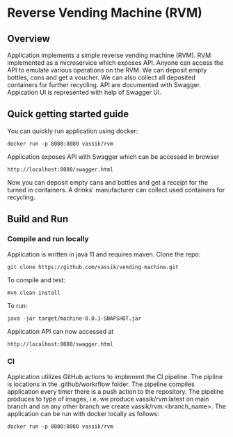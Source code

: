 # Reverse Vending Machine (RVM)
## Overview
Application implements a simple reverse vending machine (RVM). 
RVM implemented as a microservice which exposes API. 
Anyone can access the API to emulate various operations on the RVM.
We can deposit empty bottles, cons and get a voucher. 
We can also collect all deposited containers for further recycling. 
API are documented with Swagger. Appication UI is represented with help of Swagger UI.

## Quick getting started guide
You can quickly run application using docker:
```
docker run -p 8080:8080 vassik/rvm
```
Application exposes API with Swagger which can be accessed in browser
```
http://localhost:8080/swagger.html
```
Now you can deposit empty cans and bottles and get a receipt for the turned in containers.
A drinks' manufacturer can collect used containers for recycling.

## Build and Run
### Compile and run locally
Application is written in java 11 and requires maven.
Clone the repo:
```
git clone https://github.com/vassik/vending-machine.git
```
To compile and test:
```
mvn clean install
```
To run:
```
java -jar target/machine-0.0.1-SNAPSHOT.jar
```
Application API can now accessed at
```
http://localhost:8080/swagger.html
```

### CI
Application utilizes GitHub actions to implement the CI pipeline. The pipline is locations in the 
.github/workrflow folder. The pipeline compiles application every timer there is a push action
to the repository. The pipeline produces to type of images, i.e. we produce vassik/rvm:latest
on main branch and on any other branch we create vassik/rvm:<branch_name>. The application
can be run with docker locally as follows:
```
docker run -p 8080:8080 vassik/rvm
```